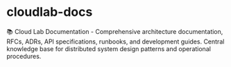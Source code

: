 # cloudlab-docs
📚 Cloud Lab Documentation - Comprehensive architecture documentation, RFCs, ADRs, API specifications, runbooks, and development guides. Central knowledge base for distributed system design patterns and operational procedures.
